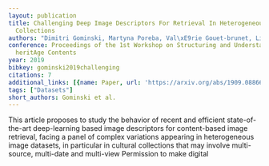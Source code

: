 ```yaml
---
layout: publication
title: Challenging Deep Image Descriptors For Retrieval In Heterogeneous Iconographic
  Collections
authors: "Dimitri Gominski, Martyna Poreba, Val\xE9rie Gouet-brunet, Liming Chen"
conference: Proceedings of the 1st Workshop on Structuring and Understanding of Multimedia
  heritAge Contents
year: 2019
bibkey: gominski2019challenging
citations: 7
additional_links: [{name: Paper, url: 'https://arxiv.org/abs/1909.08866'}]
tags: ["Datasets"]
short_authors: Gominski et al.
---
```

This article proposes to study the behavior of recent and efficient
state-of-the-art deep-learning based image descriptors for content-based image
retrieval, facing a panel of complex variations appearing in heterogeneous
image datasets, in particular in cultural collections that may involve
multi-source, multi-date and multi-view Permission to make digital